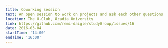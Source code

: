 ```yaml
---
title: Coworking session
text: An open session to work on projects and ask each other questions
location: The U-Club, Acadia University
link: https://github.com/remi-daigle/studyGroup/issues/16
date: 2016-03-04
startTime: '14:00'
endTime: '16:00'
---
```

